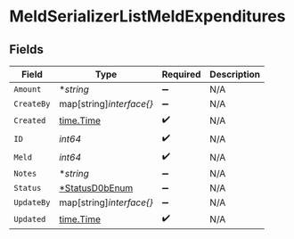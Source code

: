 # MeldSerializerListMeldExpenditures


## Fields

| Field                                                  | Type                                                   | Required                                               | Description                                            |
| ------------------------------------------------------ | ------------------------------------------------------ | ------------------------------------------------------ | ------------------------------------------------------ |
| `Amount`                                               | **string*                                              | :heavy_minus_sign:                                     | N/A                                                    |
| `CreateBy`                                             | map[string]*interface{}*                               | :heavy_minus_sign:                                     | N/A                                                    |
| `Created`                                              | [time.Time](https://pkg.go.dev/time#Time)              | :heavy_check_mark:                                     | N/A                                                    |
| `ID`                                                   | *int64*                                                | :heavy_check_mark:                                     | N/A                                                    |
| `Meld`                                                 | *int64*                                                | :heavy_check_mark:                                     | N/A                                                    |
| `Notes`                                                | **string*                                              | :heavy_minus_sign:                                     | N/A                                                    |
| `Status`                                               | [*StatusD0bEnum](../../models/shared/statusd0benum.md) | :heavy_minus_sign:                                     | N/A                                                    |
| `UpdateBy`                                             | map[string]*interface{}*                               | :heavy_minus_sign:                                     | N/A                                                    |
| `Updated`                                              | [time.Time](https://pkg.go.dev/time#Time)              | :heavy_check_mark:                                     | N/A                                                    |